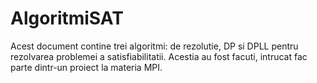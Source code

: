 # AlgoritmiSAT
Acest document contine trei algoritmi: de rezolutie, DP si DPLL pentru rezolvarea problemei a satisfiabilitatii. Acestia au fost facuti, intrucat fac parte dintr-un proiect la materia MPI.
